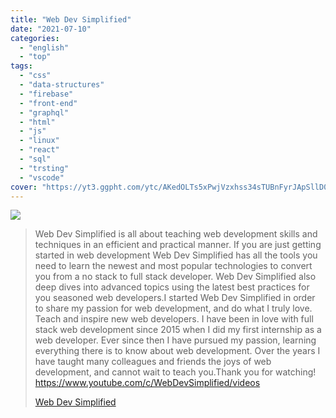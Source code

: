 ```yaml
---
title: "Web Dev Simplified"
date: "2021-07-10"
categories:
  - "english"
  - "top"
tags:
  - "css"
  - "data-structures"
  - "firebase"
  - "front-end"
  - "graphql"
  - "html"
  - "js"
  - "linux"
  - "react"
  - "sql"
  - "trsting"
  - "vscode"
cover: "https://yt3.ggpht.com/ytc/AKedOLTs5xPwjVzxhss34sTUBnFyrJApSllD0pa3oQaOhw=s88-c-k-c0x00ffffff-no-rj"
---
```


![](https://yt3.ggpht.com/ytc/AKedOLQpvSjzSCSo8ZKCjBZS7TRX7omb_kyQirh2zgEY=s176-c-k-c0x00ffffff-no-rj)

> Web Dev Simplified is all about teaching web development skills and techniques in an efficient and practical manner. If you are just getting started in web development Web Dev Simplified has all the tools you need to learn the newest and most popular technologies to convert you from a no stack to full stack developer. Web Dev Simplified also deep dives into advanced topics using the latest best practices for you seasoned web developers.I started Web Dev Simplified in order to share my passion for web development, and do what I truly love. Teach and inspire new web developers. I have been in love with full stack web development since 2015 when I did my first internship as a web developer. Ever since then I have pursued my passion, learning everything there is to know about web development. Over the years I have taught many colleagues and friends the joys of web development, and cannot wait to teach you.Thank you for watching! https://www.youtube.com/c/WebDevSimplified/videos
>
> [Web Dev Simplified](https://www.youtube.com/c/WebDevSimplified/videos)
